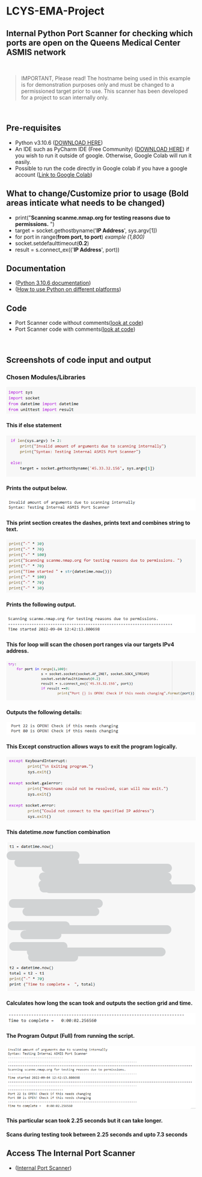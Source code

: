 # LCYS-EMA-Project
## Internal Python Port Scanner for checking which ports are open on the Queens Medical Center ASMIS network

<br/>

> IMPORTANT, Please read! The hostname being used in this example is for demonstration purposes only and must be changed to a permissioned target prior to use. This scanner has been developed for a project to scan internally only. 

<br/>


## Pre-requisites
* Python v3.10.6 ([DOWNLOAD HERE](https://www.python.org/downloads/))
* An IDE such as PyCharm IDE (Free Community) ([DOWNLOAD HERE](https://www.jetbrains.com/pycharm/)) if you wish to run it outside of google. Otherwise, Google Colab will run it easily.
* Possible to run the code directly in Google colab if you have a google account ([Link to Google Colab](https://colab.research.google.com/notebook))

## What to change/Customize prior to usage (Bold areas inticate what needs to be changed)
* print("**Scanning scanme.nmap.org for testing reasons due to permissions.** ")
* target = socket.gethostbyname('**IP Address**', sys.argv[1]) 
* for port in range(**from port, to port**) *example (1,800)*
* socket.setdefaulttimeout(**0.2**)
* result = s.connect_ex(('**IP Address**', port))

## Documentation

* ([Python 3.10.6 documentation](https://www.python.org/doc/))
* ([How to use Python on different platforms](https://docs.python.org/3/using/index.html))

## Code
* Port Scanner code without comments([look at code](https://github.com/Jhines2022/LCYS-EMA-Project/blob/main/EMA_port_scanner.py))
* Port Scanner code with comments([look at code](https://github.com/Jhines2022/LCYS-EMA-Project/blob/main/EMA_port_scanner.py))

<br/>


## Screenshots of code input and output


### Chosen Modules/Libraries

![](https://github.com/Jhines2022/LCYS-EMA-Project/blob/main/Folder%20of%20Scanner%20images/importSection.png)

#### This if else statement

![](https://github.com/Jhines2022/LCYS-EMA-Project/blob/main/Folder%20of%20Scanner%20images/ifLen.png)

#### Prints the output below.

![](https://github.com/Jhines2022/LCYS-EMA-Project/blob/main/Folder%20of%20Scanner%20images/invalidSyntaxOutput.png)

#### This print section creates the dashes, prints text and combines string to text.

![](https://github.com/Jhines2022/LCYS-EMA-Project/blob/main/Folder%20of%20Scanner%20images/printSection.png)

#### Prints the following output.

![](https://github.com/Jhines2022/LCYS-EMA-Project/blob/main/Folder%20of%20Scanner%20images/scanningTimeStartedOutput.png)

#### This for loop will scan the chosen port ranges via our targets IPv4 address.

![](https://github.com/Jhines2022/LCYS-EMA-Project/blob/main/Folder%20of%20Scanner%20images/tryForPort.png)

#### Outputs the following details:

![](https://github.com/Jhines2022/LCYS-EMA-Project/blob/main/Folder%20of%20Scanner%20images/portOpenReturnOutput.png)

#### This Except construction allows ways to exit the program logically.

![](https://github.com/Jhines2022/LCYS-EMA-Project/blob/main/Folder%20of%20Scanner%20images/except.png)

#### This datetime.now function combination

![](https://github.com/Jhines2022/LCYS-EMA-Project/blob/main/Folder%20of%20Scanner%20images/bettert1t2print.png)

#### Calculates how long the scan took and outputs the section grid and time.

![](https://github.com/Jhines2022/LCYS-EMA-Project/blob/main/Folder%20of%20Scanner%20images/TimeToCompleteOutput.png)

#### The Program Output (Full) from running the script.

![](https://github.com/Jhines2022/LCYS-EMA-Project/blob/main/Folder%20of%20Scanner%20images/OUTPUTfull.png)

#### This particular scan took 2.25 seconds but it can take longer.
#### Scans during testing took between 2.25 seconds and upto 7.3 seconds 

## Access The Internal Port Scanner
*  ([Internal Port Scanner](https://github.com/Jhines2022/LCYS-EMA-Project/blob/main/EMA_port_scanner.py))


